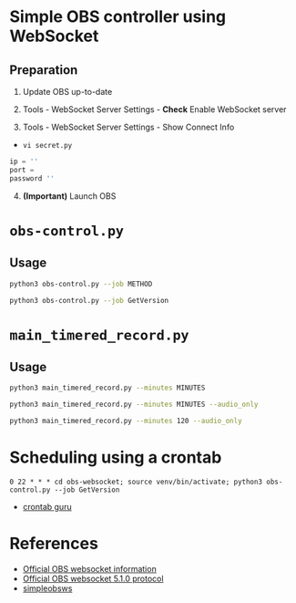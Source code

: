 # Simple OBS controller using WebSocket

## Preparation

1. Update OBS up-to-date

2. Tools - WebSocket Server Settings - **Check** Enable WebSocket server

3. Tools - WebSocket Server Settings - Show Connect Info

- `vi secret.py`

```python
ip = ''
port = 
password ''
```

4. **(Important)** Launch OBS

# `obs-control.py`

## Usage

```bash
python3 obs-control.py --job METHOD
```

```bash
python3 obs-control.py --job GetVersion
```

# `main_timered_record.py`

## Usage

```bash
python3 main_timered_record.py --minutes MINUTES
```

```bash
python3 main_timered_record.py --minutes MINUTES --audio_only
```

```bash
python3 main_timered_record.py --minutes 120 --audio_only
```

# Scheduling using a crontab

```
0 22 * * * cd obs-websocket; source venv/bin/activate; python3 obs-control.py --job GetVersion
```

- [crontab guru](https://crontab.guru/)

# References

- [Official OBS websocket information](https://github.com/obsproject/obs-websocket)
- [Official OBS websocket 5.1.0 protocol](https://github.com/obsproject/obs-websocket/blob/master/docs/generated/protocol.md)
- [simpleobsws](https://github.com/IRLToolkit/simpleobsws/tree/master)
